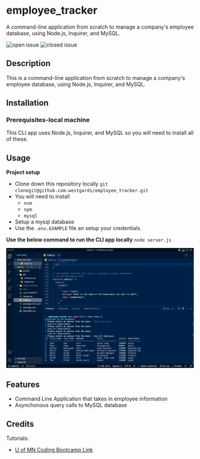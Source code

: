 # employee_tracker

A command-line application from scratch to manage a company's employee database, using Node.js, Inquirer, and MySQL.

![open issue](https://img.shields.io/github/issues-raw/westgards/employee_tracker)
![closed issue](https://img.shields.io/github/issues-closed-raw/westgards/employee_tracker)

## Description

This is a command-line application from scratch to manage a company's employee database, using Node.js, Inquirer, and MySQL.

## Installation

### Prerequisites-local machine

This CLI app uses Node.js, Inquirer, and MySQL so you will need to install all of these.

## Usage

**Project setup**

- Clone down this repository locally
  `git clonegit@github.com:westgards/employee_tracker.git`
- You will need to install
  - `nvm`
  - `npm`
  - `mysql`
- Setup a mysql database
- Use the `.env.EXAMPLE` file an setup your credentials

**Use the below command to run the CLI app locally**
`node server.js`

![Demo_employee_tracker](./assets/images/empl_track_scrn.png)

## Features

- Command Line Application that takes in employee information
- Asynchonous query calls to MySQL database

## Credits

Tutorials:

- [U of MN Coding Bootcamp Link](https://github.com/coding-boot-camp)
